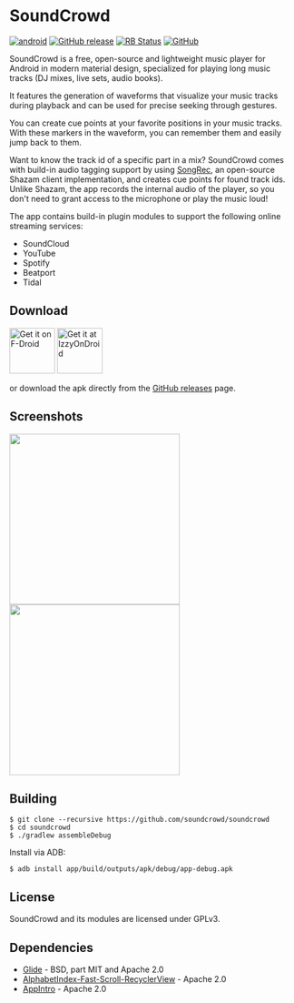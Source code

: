 # SoundCrowd

[![android](https://github.com/soundcrowd/soundcrowd/actions/workflows/android.yml/badge.svg)](https://github.com/soundcrowd/soundcrowd/actions/workflows/android.yml)
[![GitHub release](https://img.shields.io/github/release/soundcrowd/soundcrowd.svg)](https://github.com/soundcrowd/soundcrowd/releases)
[![RB Status](https://shields.rbtlog.dev/simple/com.tiefensuche.soundcrowd)](https://shields.rbtlog.dev/com.tiefensuche.soundcrowd)
[![GitHub](https://img.shields.io/github/license/soundcrowd/soundcrowd.svg)](LICENSE)

SoundCrowd is a free, open-source and lightweight music player for Android in modern material design, specialized for playing long music tracks (DJ mixes, live sets, audio books).

It features the generation of waveforms that visualize your music tracks during playback and can be used for precise seeking through gestures.

You can create cue points at your favorite positions in your music tracks. With these markers in the waveform, you can remember them and easily jump back to them.

Want to know the track id of a specific part in a mix? SoundCrowd comes with build-in audio tagging support by using [SongRec](https://github.com/marin-m/SongRec), an open-source Shazam client implementation, and creates cue points for found track ids. Unlike Shazam, the app records the internal audio of the player, so you don't need to grant access to the microphone or play the music loud!

The app contains build-in plugin modules to support the following online streaming services:
- SoundCloud
- YouTube
- Spotify
- Beatport
- Tidal

## Download

[<img src="https://f-droid.org/badge/get-it-on.png"
      alt="Get it on F-Droid"
      height="80">](https://soundcrowd.github.io/fdroid/repo)
[<img src="https://gitlab.com/IzzyOnDroid/repo/-/raw/master/assets/IzzyOnDroid.png"
      height="80" alt="Get it at IzzyOnDroid">](https://apt.izzysoft.de/packages/com.tiefensuche.soundcrowd)

or download the apk directly from the [GitHub releases](https://github.com/soundcrowd/soundcrowd/releases) page.

## Screenshots

<img src="https://soundcrowd.github.io/images/screenshot-browser.png" width="300"/> <img src="https://soundcrowd.github.io/images/screenshot-player.png" width="300"/>

## Building

    $ git clone --recursive https://github.com/soundcrowd/soundcrowd
    $ cd soundcrowd
    $ ./gradlew assembleDebug

Install via ADB:

    $ adb install app/build/outputs/apk/debug/app-debug.apk

## License

SoundCrowd and its modules are licensed under GPLv3.

## Dependencies

  - [Glide](https://github.com/bumptech/glide) - BSD, part MIT and Apache 2.0
  - [AlphabetIndex-Fast-Scroll-RecyclerView](https://github.com/myinnos/AlphabetIndex-Fast-Scroll-RecyclerView) - Apache 2.0
  - [AppIntro](https://github.com/AppIntro/AppIntro) - Apache 2.0
